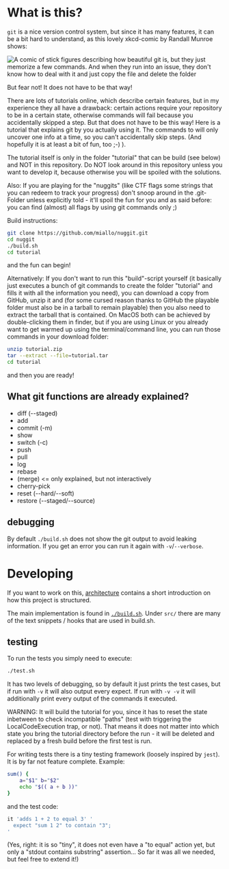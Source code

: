 # What is this?

`git` is a nice version control system, but since it has many features, it can be a bit hard to understand, as this lovely xkcd-comic by Randall Munroe shows:

![A comic of stick figures describing how beautiful git is, but they just memorize a few commands. And when they run into an issue, they don't know how to deal with it and just copy the file and delete the folder](https://imgs.xkcd.com/comics/git.png "If that doesn't fix it, git.txt contains the phone number of a friend of mine who understands git. Just wait through a few minutes of 'It's really pretty simple, just think of branches as...' and eventually you'll learn the commands that will fix everything.")

But fear not! It does not have to be that way!

There are lots of tutorials online, which describe certain features, but in my experience they all have a drawback: certain actions require your repository to be in a certain state, otherwise commands will fail because you accidentally skipped a step. But that does not have to be this way! Here is a tutorial that explains git by you actually using it. The commands to will only uncover one info at a time, so you can't accidentally skip steps. (And hopefully it is at least a bit of fun, too ;-) ).

The tutorial itself is only in the folder "tutorial" that can be build (see below) and NOT in this repository. Do NOT look around in this repository unless you want to develop it, because otherwise you will be spoiled with the solutions.

Also: If you are playing for the "nuggits" (like CTF flags some strings that you can redeem to track your progress) don't snoop around in the .git-Folder unless explicitly told - it'll spoil the fun for you and as said before: you can find (almost) all flags by using git commands only ;)

Build instructions:
```sh
git clone https://github.com/miallo/nuggit.git
cd nuggit
./build.sh
cd tutorial
```
and the fun can begin!

Alternatively: If you don't want to run this "build"-script yourself (it basically just executes a bunch of git commands to create the folder "tutorial" and fills it with all the information you need), you can download a copy from GitHub, unzip it and (for some cursed reason thanks to GitHub the playable folder must also be in a tarball to remain playable) then you also need to extract the tarball that is contained.
On MacOS both can be achieved by double-clicking them in finder, but if you are using Linux or you already want to get warmed up using the terminal/command line, you can run those commands in your download folder:
```sh
unzip tutorial.zip
tar --extract --file=tutorial.tar
cd tutorial
```
and then you are ready!

## What git functions are already explained?

- diff (--staged)
- add
- commit (-m)
- show
- switch (-c)
- push
- pull
- log
- rebase
- (merge) <= only explained, but not interactively
- cherry-pick
- reset (--hard/--soft)
- restore (--staged/--source)

## debugging

By default `./build.sh` does not show the git output to avoid leaking information. If you get an error you can run it again with `-v`/`--verbose`.

# Developing

If you want to work on this, [architecture](./architecture.md) contains a short introduction on how this project is structured.

The main implementation is found in [`./build.sh`](./build.sh). Under `src/` there are many of the text snippets / hooks that are used in build.sh.

## testing

To run the tests you simply need to execute:
```sh
./test.sh
```
It has two levels of debugging, so by default it just prints the test cases, but if run with `-v` it will also output every expect. If run with `-v -v` it will additionally print every output of the commands it executed.

WARNING: It will build the tutorial for you, since it has to reset the state inbetween to check incompatible "paths" (test with triggering the LocalCodeExecution trap, or not). That means it does not matter into which state you bring the tutorial directory before the run - it will be deleted and replaced by a fresh build before the first test is run.

For writing tests there is a tiny testing framework (loosely inspired by `jest`). It is by far not feature complete. Example:
```sh
sum() {
    a="$1" b="$2"
    echo "$(( a + b ))"
}
```
and the test code:
```sh
it 'adds 1 + 2 to equal 3' '
  expect "sum 1 2" to contain "3";
'
```
(Yes, right: it is so "tiny", it does not even have a "to equal" action yet, but only a "stdout contains substring" assertion... So far it was all we needed, but feel free to extend it!)
